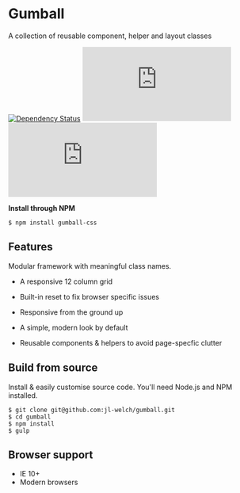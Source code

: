 # Gumball

A collection of reusable component, helper and layout classes

[![Dependency Status](https://david-dm.org/jl-welch/gumball/dev-status.svg)](https://david-dm.org/jl-welch/gumball?type=dev)
[![CSS gzip size](http://img.badgesize.io/jl-welch/gumball/master/dist/stylesheets/gumball.min.css?compression=gzip&label=CSS+gzip+size)](https://github.com/jl-welch/gumball/blob/master/dist/stylesheets/gumball.min.css)
[![JS gzip size](http://img.badgesize.io/jl-welch/gumball/master/dist/javascripts/gumball.js?compression=gzip&label=JS+gzip+size)](https://github.com/jl-welch/gumball/blob/master/dist/javascripts/gumball.js)

**Install through NPM**

```shell
$ npm install gumball-css
```

## Features

Modular framework with meaningful class names.

* A responsive 12 column grid

* Built-in reset to fix browser specific issues

* Responsive from the ground up

* A simple, modern look by default

* Reusable components & helpers to avoid page-specfic clutter

## Build from source

Install & easily customise source code. You'll need Node.js and NPM installed.

```shell
$ git clone git@github.com:jl-welch/gumball.git
$ cd gumball
$ npm install
$ gulp
```

## Browser support

* IE 10+
* Modern browsers